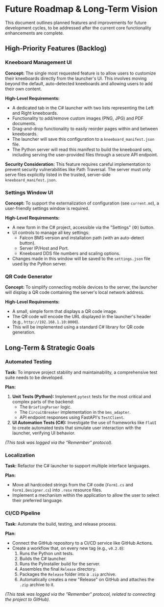 # Future Roadmap & Long-Term Vision

This document outlines planned features and improvements for future development cycles, to be addressed after the current core functionality enhancements are complete.

## High-Priority Features (Backlog)

### Kneeboard Management UI

**Concept:**
The single most requested feature is to allow users to customize their kneeboards directly from the launcher's UI. This involves moving beyond the default, auto-detected kneeboards and allowing users to add their own content.

**High-Level Requirements:**
*   A dedicated tab in the C# launcher with two lists representing the Left and Right kneeboards.
*   Functionality to add/remove custom images (PNG, JPG) and PDF documents.
*   Drag-and-drop functionality to easily reorder pages within and between kneeboards.
*   The launcher will save this configuration to a `kneeboard_manifest.json` file.
*   The Python server will read this manifest to build the kneeboard sets, including serving the user-provided files through a secure API endpoint.

**Security Consideration:** This feature requires careful implementation to prevent security vulnerabilities like Path Traversal. The server must only serve files explicitly listed in the trusted, server-side `kneeboard_manifest.json`.

### Settings Window UI

**Concept:**
To support the externalization of configuration (see `current.md`), a user-friendly settings window is required.

**High-Level Requirements:**
*   A new form in the C# project, accessible via the "Settings" (⚙️) button.
*   UI controls to manage all key settings:
    *   Falcon BMS version and installation path (with an auto-detect button).
    *   Server IP/Host and Port.
    *   Kneeboard DDS file numbers and scaling options.
*   Changes made in this window will be saved to the `settings.json` file used by the Python server.

### QR Code Generator

**Concept:**
To simplify connecting mobile devices to the server, the launcher will display a QR code containing the server's local network address.

**High-Level Requirements:**
*   A small, simple form that displays a QR code image.
*   The QR code will encode the URL displayed in the launcher's header (e.g., `http://192.168.1.10:8000`).
*   This will be implemented using a standard C# library for QR code generation.

## Long-Term & Strategic Goals

### Automated Testing

**Task:**
To improve project stability and maintainability, a comprehensive test suite needs to be developed.

**Plan:**
1.  **Unit Tests (Python):** Implement `pytest` tests for the most critical and complex parts of the backend:
    *   The `BriefingParser` logic.
    *   The `CircuitBreaker` implementation in the `bms_adapter`.
    *   API endpoint responses using FastAPI's `TestClient`.
2.  **UI Automation Tests (C#):** Investigate the use of frameworks like `FlaUI` to create automated tests that simulate user interaction with the launcher, verifying UI behavior.

*(This task was logged via the "Remember" protocol).*

### Localization

**Task:**
Refactor the C# launcher to support multiple interface languages.

**Plan:**
*   Move all hardcoded strings from the C# code (`Form1.cs` and `Form1.Designer.cs`) into `.resx` resource files.
*   Implement a mechanism within the application to allow the user to select their preferred language.

### CI/CD Pipeline

**Task:**
Automate the build, testing, and release process.

**Plan:**
*   Connect the GitHub repository to a CI/CD service like GitHub Actions.
*   Create a workflow that, on every new tag (e.g., `v0.2.0`):
    1.  Runs the Python unit tests.
    2.  Builds the C# launcher.
    3.  Runs the PyInstaller build for the server.
    4.  Assembles the final `Release` directory.
    5.  Packages the `Release` folder into a `.zip` archive.
    6.  Automatically creates a new "Release" on GitHub and attaches the `.zip` archive to it.

*(This task was logged via the "Remember" protocol, related to connecting the project to GitHub).*
